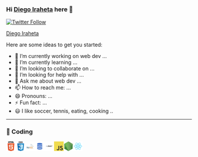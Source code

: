 <script type="text/javascript" src="https://platform.linkedin.com/badges/js/profile.js">{newline}</script>

### Hi [Diego Iraheta][website] here 👋

[![Twitter Follow](https://img.shields.io/twitter/follow/FirstNameDiego?color=1DA1F2&label=Diego%20Iraheta&logo=twitter&style=for-the-badge)](https://twitter.com/FirstNameDiego)

<div class="LI-profile-badge"  data-version="v1" data-size="medium" data-locale="es_ES" data-type="horizontal" data-theme="light" data-vanity="diego-iraheta-a3007b49"><a class="LI-simple-link" href='https://sv.linkedin.com/in/diego-iraheta-a3007b49?trk=profile-badge'>Diego Iraheta</a></div>

Here are some ideas to get you started:

- 🔭 I’m currently working on web dev ...
- 🌱 I’m currently learning ...
- 👯 I’m looking to collaborate on ...
- 🤔 I’m looking for help with ...
- 💬 Ask me about web dev ...
- 📫 How to reach me: ...
- 😄 Pronouns: ...
- ⚡ Fun fact: ...
- 😃 I like soccer, tennis, eating, cooking ..

---

### 🚀 Coding

<img align="left" alt="HTML5" width="26px" src="https://raw.githubusercontent.com/github/explore/80688e429a7d4ef2fca1e82350fe8e3517d3494d/topics/html/html.png">
<img align="left" alt="HTML5" width="26px" src="https://raw.githubusercontent.com/github/explore/80688e429a7d4ef2fca1e82350fe8e3517d3494d/topics/css/css.png">
<img align="left" alt="HTML5" width="26px" src="https://raw.githubusercontent.com/github/explore/80688e429a7d4ef2fca1e82350fe8e3517d3494d/topics/mysql/mysql.png">
<img align="left" alt="HTML5" width="26px" src="https://raw.githubusercontent.com/github/explore/80688e429a7d4ef2fca1e82350fe8e3517d3494d/topics/sql/sql.png">

<img align="left" alt="HTML5" width="26px" src="https://raw.githubusercontent.com/github/explore/80688e429a7d4ef2fca1e82350fe8e3517d3494d/topics/jquery/jquery.png">

<img align="left" alt="HTML5" width="26px" src="https://raw.githubusercontent.com/github/explore/80688e429a7d4ef2fca1e82350fe8e3517d3494d/topics/javascript/javascript.png">

<img align="left" alt="HTML5" width="26px" src="https://raw.githubusercontent.com/github/explore/80688e429a7d4ef2fca1e82350fe8e3517d3494d/topics/nodejs/nodejs.png">

<img align="left" alt="HTML5" width="26px" src="https://raw.githubusercontent.com/github/explore/80688e429a7d4ef2fca1e82350fe8e3517d3494d/topics/react/react.png">

<br>

<!--links-->

[website]: https://naviscode.com/
[linkedin]: https://www.linkedin.com/in/diego-iraheta-a3007b49/
